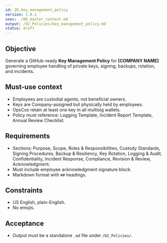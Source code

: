 ```yaml
---
id: 20_key_management_policy
version: 1.0.1
uses: ./00_master_context.md
output: /02_Policies/key_management_policy.md
status: draft
---
```


## Objective
Generate a GitHub-ready **Key Management Policy** for **[COMPANY NAME]** governing employee handling of private keys, signing, backups, rotation, and incidents.

## Must-use context
- Employees are custodial agents, not beneficial owners.  
- Keys are Company-assigned but physically held by employees.  
- OpsCos retain at least one key in all multisig wallets.  
- Policy must reference: Logging Template, Incident Report Template, Annual Review Checklist.  

## Requirements
- Sections: Purpose, Scope, Roles & Responsibilities, Custody Standards, Signing Procedures, Backup & Resiliency, Key Rotation, Logging & Audit, Confidentiality, Incident Response, Compliance, Revision & Review, Acknowledgment.  
- Must include employee acknowledgment signature block.  
- Markdown format with `##` headings.  

## Constraints
- US English, plain-English.  
- No emojis.  

## Acceptance
- Output must be a standalone `.md` file under `/02_Policies/`.  
